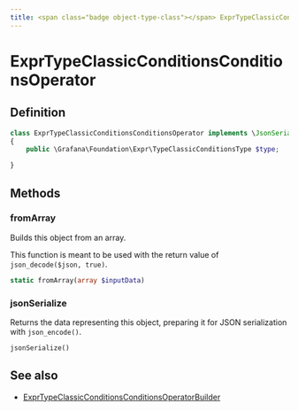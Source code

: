 ```yaml
---
title: <span class="badge object-type-class"></span> ExprTypeClassicConditionsConditionsOperator
---
```

# <span class="badge object-type-class"></span> ExprTypeClassicConditionsConditionsOperator

## Definition

```php
class ExprTypeClassicConditionsConditionsOperator implements \JsonSerializable
{
    public \Grafana\Foundation\Expr\TypeClassicConditionsType $type;

}
```
## Methods

### <span class="badge object-method"></span> fromArray

Builds this object from an array.

This function is meant to be used with the return value of `json_decode($json, true)`.

```php
static fromArray(array $inputData)
```

### <span class="badge object-method"></span> jsonSerialize

Returns the data representing this object, preparing it for JSON serialization with `json_encode()`.

```php
jsonSerialize()
```

## See also

 * <span class="badge builder"></span> [ExprTypeClassicConditionsConditionsOperatorBuilder](./builder-ExprTypeClassicConditionsConditionsOperatorBuilder.md)
